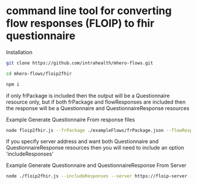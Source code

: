 # command line tool for converting flow responses (FLOIP) to fhir questionnaire

Installation
```bash
git clone https://github.com/intrahealth/mhero-flows.git
```

```bash
cd mhero-flows/floip2fhir
```

```bash
npm i
```

if only frPackage is included then the output will be a Questionnaire resource only, but if both frPackage and flowResponses are included then the response will be a Questionnaire and QuestionnaireResponse resources

Example Generate Questionnaire From response files
```bash
node floip2fhir.js --frPackage ./exampleFlows/frPackage.json --flowResponses ./exampleFlows/flowresults.json
```

If you specify server address and want both Questionnaire and QuestionnaireResponse resources then you will need to include an option 'includeResponses'

Example Generate Questionnaire and QuestionnaireResponse From Server
```bash
node ./floip2fhir.js --includeResponses --server https://floip-server --authHeader 'Token XXXXYYYYZZZ'
```